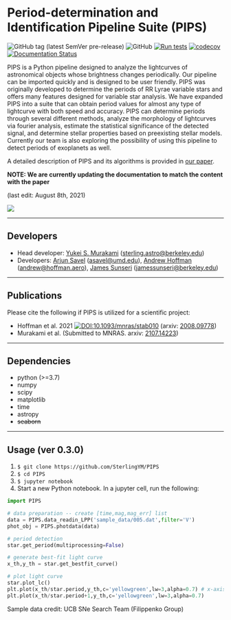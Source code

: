 # Period-determination and Identification Pipeline Suite (PIPS)

![GitHub tag (latest SemVer pre-release)](https://img.shields.io/github/v/tag/SterlingYM/PIPS?include_prereleases)
![GitHub](https://img.shields.io/github/license/SterlingYM/PIPS)
[![Run tests](https://github.com/SterlingYM/astroPIPS/actions/workflows/run_tests.yml/badge.svg?branch=master)](https://github.com/SterlingYM/astroPIPS/actions/workflows/run_tests.yml)
[![codecov](https://codecov.io/gh/SterlingYM/PIPS/branch/master/graph/badge.svg?token=R1W2S30XV2)](https://codecov.io/gh/SterlingYM/PIPS)
[![Documentation Status](https://readthedocs.org/projects/pips/badge/?version=latest)](https://pips.readthedocs.io/en/latest/?badge=latest)

PIPS is a Python pipeline designed to analyze the lightcurves of astronomical objects whose brightness changes periodically. Our pipeline can be imported quickly and is designed to be user friendly. PIPS was originally developed to determine the periods of RR Lyrae variable stars and offers many features designed for variable star analysis. We have expanded PIPS into a suite that can obtain period values for almost any type of lightcurve with both speed and accuracy. PIPS can determine periods through several different methods, analyze the morphology of lightcurves via fourier analysis, estimate the statistical significance of the detected signal, and determine stellar properties based on preexisting stellar models. Currently our team is also exploring the possibility of using this pipeline to detect periods of exoplanets as well.

A detailed description of PIPS and its algorithms is provided in [our paper](https://arxiv.org/abs/2107.14223).

__NOTE: We are currently updating the documentation to match the content with the paper__

(last edit: August 8th, 2021) 

![](sample_lightcurve.png)

--------------------------
## Developers

* Head developer: [Yukei S. Murakami](https://www.fromthecalmsea.com) (sterling.astro@berkeley.edu)
* Developers: [Arjun Savel](https://www.arjunsavel.com) (asavel@umd.edu), [Andrew Hoffman]() (andrew@hoffman.aero), [James Sunseri](https://sites.google.com/view/jamessunseri/home) (jamessunseri@berkeley.edu)

--------------------------
## Publications
Please cite the following if PIPS is utilized for a scientific project:
* Hoffman et al. 2021 [![DOI:10.1093/mnras/stab010](https://zenodo.org/badge/DOI/10.1093/mnras/stab010.svg)](https://doi.org/10.1093/mnras/stab010) (arxiv: [2008.09778](https://arxiv.org/abs/2008.09778))
* Murakami et al. (Submitted to MNRAS. arxiv: [2107.14223](https://arxiv.org/abs/2107.14223))


--------------------------
## Dependencies
* python (>=3.7)
* numpy
* scipy
* matplotlib
* time
* astropy
* ~~seaborn~~


--------------------------
## Usage (ver 0.3.0)

1. ```$ git clone https://github.com/SterlingYM/PIPS```
2. ```$ cd PIPS```
4. ```$ jupyter notebook```
5. Start a new Python notebook. In a jupyter cell, run the following:
```python
import PIPS

# data preparation -- create [time,mag,mag_err] list
data = PIPS.data_readin_LPP('sample_data/005.dat',filter='V')
phot_obj = PIPS.photdata(data)

# period detection
star.get_period(multiprocessing=False)

# generate best-fit light curve
x_th,y_th = star.get_bestfit_curve()

# plot light curve
star.plot_lc()
plt.plot(x_th/star.period,y_th,c='yellowgreen',lw=3,alpha=0.7) # x-axis normalized to unitless phase
plt.plot(x_th/star.period+1,y_th,c='yellowgreen',lw=3,alpha=0.7)
```

Sample data credit: UCB SNe Search Team (Filippenko Group)

